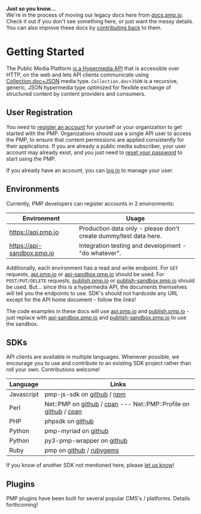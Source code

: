 <div class="alert alert-warning media">
  <i class="fa fa-bullhorn fa-4x pull-left media-object"></i>
  <div class="media-body">
    <p><b>Just so you know...</b><br/>We're in the process of moving our legacy docs here from <a href="http://docs.pmp.io">docs.pmp.io</a>. Check it out if you don't see something here, or just want the messy details. You can also improve these docs by <a href="https://github.com/publicmediaplatform/support.pmp.io/tree/master/docs">contributing back</a> to them.</p>
  </div>
</div>

# Getting Started

The Public Media Platform [is a Hypermedia API](http://www.infoq.com/articles/hypermedia-api-tutorial-part-one) that is accessible over HTTP, on the web and lets API clients communicate using [Collection.doc+JSON](http://cdoc.io/spec.html) media type. `Collection.doc+JSON` is a recursive, generic, JSON hypermedia type optimized for flexible exchange of structured content by content providers and consumers.

## User Registration

You need to [register an account](http://support.pmp.io/register) for yourself or your organization to get started with the PMP.  Organizations should use a single API user to access the PMP, to ensure that content permissions are applied consistently for their applications.  If you are already a public media subscriber, your user account may already exist, and you just need to [reset your password](http://support.pmp.io/forgot) to start using the PMP.

If you already have an account, you can [log in](http://support.pmp.io/login) to manage your user.

## Environments

Currently, PMP developers can register accounts in 2 environments:

Environment                 | Usage
--------------------------- | -------------------
https://api.pmp.io          | Production data only - please don't create dummy/test data here.
https://api-sandbox.pmp.io  | Integration testing and development - "do whatever".

Additionally, each environment has a read and write endpoint.  For `GET` requests, [api.pmp.io](https://api.pmp.io) or [api-sandbox.pmp.io](https://api-sandbox.pmp.io) should be used.  For `POST/PUT/DELETE` requests, [publish.pmp.io](https://publish.pmp.io) or [publish-sandbox.pmp.io](https://publish-sandbox.pmp.io) should be used.  But... since this is a hypermedia API, the documents themselves will tell you the endpoints to use.  SDK's should not hardcode any URL except for the API home document - follow the links!

The code examples in these docs will use [api.pmp.io]() and [publish.pmp.io](https://publish.pmp.io) - just replace with [api-sandbox.pmp.io](https://api-sandbox.pmp.io) and [publish-sandbox.pmp.io](https://publish-sandbox.pmp.io) to use the sandbox.

## SDKs

API clients are available in multiple languages.  Whenever possible, we encourage you to use and contribute to an existing SDK project rather than roll your own.  Contributions welcome!

Language   | Links
---------- | --------
Javascript | pmp-js-sdk on [github](https://github.com/publicmediaplatform/pmp-js-sdk) / [npm](https://www.npmjs.org/package/pmpsdk)
Perl       | Net::PMP on [github](https://github.com/APMG/pmp-sdk-perl) / [cpan](https://metacpan.org/release/Net-PMP) --- Net::PMP::Profile on [github](https://github.com/APMG/net-pmp-profile-perl) / [cpan](https://metacpan.org/release/Net-PMP-Profile)
PHP        | phpsdk on [github](https://github.com/publicmediaplatform/phpsdk)
Python     | pmp-myriad on [github](https://github.com/pbs/pmp-myriad)
Python     | py3-pmp-wrapper on [github](https://github.com/KPBS/py3-pmp-wrapper)
Ruby       | pmp on [github](https://github.com/PRX/pmp) / [rubygems](https://rubygems.org/gems/pmp)

If you know of another SDK not mentioned here, please [let us know](mailto:support@publicmediaplatform.org)!

## Plugins

PMP plugins have been built for several popular CMS's / platforms.  Details forthcoming!
